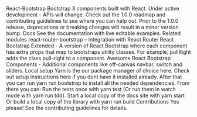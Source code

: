 React-Bootstrap Bootstrap 3 components built with React. Under active development - APIs will change. Check out the 1.0.0 roadmap and contributing guidelines to see where you can help out. Prior to the 1.0.0 release, deprecations or breaking changes will result in a minor version bump. Docs See the documentation with live editable examples. Related modules react-router-bootstrap – Integration with React Router React Bootstrap Extended - A version of React Bootstrap where each component has extra props that map to bootstraps utility classes. For example, pullRight adds the class pull-right to a component. Awesome React Bootstrap Components - Additional components like off-canvas navbar, switch and sliders. Local setup Yarn is the our package manager of choice here. Check out setup instructions here if you dont have it installed already. After that you can run yarn run bootstrap to install all the needed dependencies. From there you can: Run the tests once with yarn test (Or run them in watch mode with yarn run tdd). Start a local copy of the docs site with yarn start Or build a local copy of the library with yarn run build Contributions Yes please! See the contributing guidelines for details.